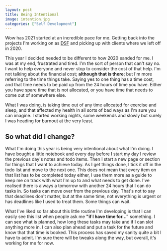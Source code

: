 ```yaml
---
layout: post
title: Being Intentional
image: intention.jpg
categories: ["Self Development"]
---
```


Wow has 2021 started at an incredible pace for me. Getting back into the projects I'm working on as [DSF](https://www.digitalsolutionfoundry.co.za/) and picking up with clients where we left off in 2020.

This year I decided needed to be different to how 2020 eanded for me. I was at my end, frustrated and tired. I'm the sort of person that can't say no. I want to help everyone and never stop to consider the cost of that help. I'm not talking about the financial cost; __although that is there__; but I'm more referring to the time things take. Saying yes to one thing has a time cost, and that time needs to be paid up from the 24 hours of time you have. Either you have spare time that is not allocated, or you have time that needs to come out of somewhere else.

What I was doing, is taking time out of any time allocated for exercise and sleep, and that affected my health in all sorts of bad ways as I'm sure you can imagine. I started working nights, some weekends and slowly but surely I was heading for burnout at the very least.

## So what did I change?

What I'm doing this year is being very intentional about what I'm doing. I have bought a little notebook and every day before I start my day I review the previous day's notes and todo items. Then I start a new page or section for things that I want to achieve today. As I get things done, I tick it off in the todo list and move to the next one. This does not mean that every item on that list has to be completed today either, I use them more as a guide to keep me on track with what I'm up to and what needs to get done. I've realised there is always a tomorrow with another 24 hours that I can do tasks in. So tasks can move over from the previous day. That's not to say that deadlines don't matter, but at the same time, not everything is urgent or has deadlines like I used to treat them. Some things can wait.

What I've liked so far about this little routine I'm developing is that I can easily see this list when people ask me __"if I have time for..."__ something. I can see what is planned, how long these tasks may take and if I can slot anything more in. I can also plan ahead and put a task for the future and know that that time is booked. This process has saved my sanity quite a bit I have to admit. I'm sure there will be tweaks along the way, but overall, it's working for me for now.
